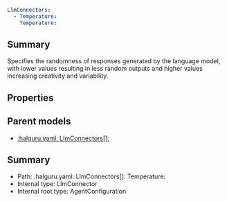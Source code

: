 <!--
title: Temperature
version: 1.0.0+62a79eb7c455dc244ea9db083fc0bfdac5d67dd0
generated: true
date: 2025-03-29T15:15:58Z
node: This file is generated by the command-line program: `halguru manual --generate-docs`
-->


```yaml
LlmConnectors:
  - Temperature:
    Temperature:
```

## Summary

Specifies the randomness of responses generated by the language model,
with lower values resulting in less random outputs and higher
values increasing creativity and variability.

## Properties


## Parent models

* [.halguru.yaml: LlmConnectors[]:]((halguru)-llmconnectors-list.md)
## Summary

* Path: .halguru.yaml: LlmConnectors[]: Temperature:
* Internal type: LlmConnector
* Internal root type: AgentConfiguration
